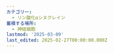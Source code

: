 ```yaml
---
カテゴリー:
  - リン酸化αシヌクレイン
蓄積する場所:
  - 神経細胞
lastmod: '2025-03-09'
last_edited: 2025-02-27T00:00:00.000Z
---
```



